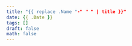 ```yaml
---
title: "{{ replace .Name "-" " " | title }}"
date: {{ .Date }}
tags: []
draft: false
math: false
---
```


